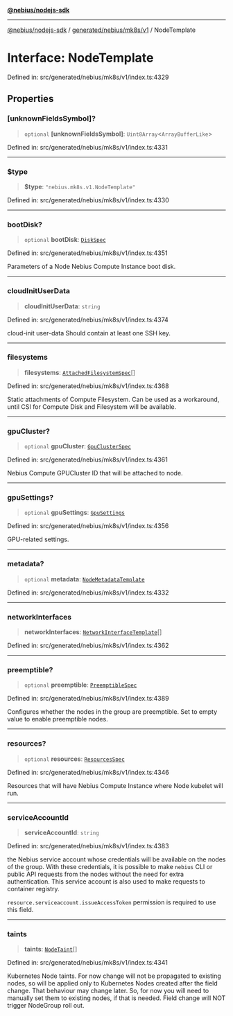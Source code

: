 [**@nebius/nodejs-sdk**](../../../../../README.md)

***

[@nebius/nodejs-sdk](../../../../../README.md) / [generated/nebius/mk8s/v1](../README.md) / NodeTemplate

# Interface: NodeTemplate

Defined in: src/generated/nebius/mk8s/v1/index.ts:4329

## Properties

### \[unknownFieldsSymbol\]?

> `optional` **\[unknownFieldsSymbol\]**: `Uint8Array`\<`ArrayBufferLike`\>

Defined in: src/generated/nebius/mk8s/v1/index.ts:4331

***

### $type

> **$type**: `"nebius.mk8s.v1.NodeTemplate"`

Defined in: src/generated/nebius/mk8s/v1/index.ts:4330

***

### bootDisk?

> `optional` **bootDisk**: [`DiskSpec`](DiskSpec.md)

Defined in: src/generated/nebius/mk8s/v1/index.ts:4351

Parameters of a Node Nebius Compute Instance boot disk.

***

### cloudInitUserData

> **cloudInitUserData**: `string`

Defined in: src/generated/nebius/mk8s/v1/index.ts:4374

cloud-init user-data
 Should contain at least one SSH key.

***

### filesystems

> **filesystems**: [`AttachedFilesystemSpec`](AttachedFilesystemSpec.md)[]

Defined in: src/generated/nebius/mk8s/v1/index.ts:4368

Static attachments of Compute Filesystem.
 Can be used as a workaround, until CSI for Compute Disk and Filesystem will be available.

***

### gpuCluster?

> `optional` **gpuCluster**: [`GpuClusterSpec`](GpuClusterSpec.md)

Defined in: src/generated/nebius/mk8s/v1/index.ts:4361

Nebius Compute GPUCluster ID that will be attached to node.

***

### gpuSettings?

> `optional` **gpuSettings**: [`GpuSettings`](GpuSettings.md)

Defined in: src/generated/nebius/mk8s/v1/index.ts:4356

GPU-related settings.

***

### metadata?

> `optional` **metadata**: [`NodeMetadataTemplate`](NodeMetadataTemplate.md)

Defined in: src/generated/nebius/mk8s/v1/index.ts:4332

***

### networkInterfaces

> **networkInterfaces**: [`NetworkInterfaceTemplate`](NetworkInterfaceTemplate.md)[]

Defined in: src/generated/nebius/mk8s/v1/index.ts:4362

***

### preemptible?

> `optional` **preemptible**: [`PreemptibleSpec`](PreemptibleSpec.md)

Defined in: src/generated/nebius/mk8s/v1/index.ts:4389

Configures whether the nodes in the group are preemptible.
 Set to empty value to enable preemptible nodes.

***

### resources?

> `optional` **resources**: [`ResourcesSpec`](ResourcesSpec.md)

Defined in: src/generated/nebius/mk8s/v1/index.ts:4346

Resources that will have Nebius Compute Instance where Node kubelet will run.

***

### serviceAccountId

> **serviceAccountId**: `string`

Defined in: src/generated/nebius/mk8s/v1/index.ts:4383

the Nebius service account whose credentials will be available on the nodes of the group.
 With these credentials, it is possible to make `nebius` CLI or public API requests from the nodes without the need for extra authentication.
 This service account is also used to make requests to container registry.

 `resource.serviceaccount.issueAccessToken` permission is required to use this field.

***

### taints

> **taints**: [`NodeTaint`](NodeTaint.md)[]

Defined in: src/generated/nebius/mk8s/v1/index.ts:4341

Kubernetes Node taints.
 For now change will not be propagated to existing nodes, so will be applied only to Kubernetes Nodes created after the field change.
 That behaviour may change later.
 So, for now you will need to manually set them to existing nodes, if that is needed.
 Field change will NOT trigger NodeGroup roll out.
